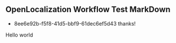 ## OpenLocalization Workflow Test MarkDown
* 8ee6e92b-f5f8-41d5-bbf9-61dec6ef5d43 
thanks!

Hello world